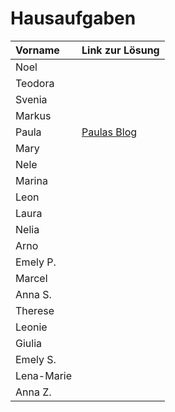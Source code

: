 # Hausaufgaben

| Vorname    | Link zur Lösung |
| :--------- | :-------------- |
| Noel       |                 |
| Teodora    |                 |
| Svenia     |                 |
| Markus     |                 |
| Paula      |   [Paulas Blog](https://paulasblog.de)              |
| Mary       |                 |
| Nele       |                 |
| Marina     |                 |
| Leon       |                 |
| Laura      |                 |
| Nelia      |                 |
| Arno       |                 |
| Emely P.   |                 |
| Marcel     |                 |
| Anna S.    |                 |
| Therese    |                 |
| Leonie     |                 |
| Giulia     |                 |
| Emely S.   |                 |
| Lena-Marie |                 |
| Anna Z.    |                 |

